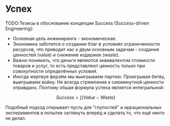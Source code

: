 # Успех

TODO:Тезисы в обоснование концепции Success (Success-driven Engineering):
* Основная цель инжиниринга - экономическая. 
* Экономика заботится о создании благ в условиях ограниченности ресурсов, что
  приводит нас к двум основным задачам - создание ценностей (value) и снижение
  издержек (waste).
* Важно понимать, что деньги являются эквивалентом стоимости товаров и услуг,
  то есть представляют ценность только при совокупности определённых условий.
* Иногда жертвуя ферзём мы выигрываем партию. Проигрывая битву, выигрываем
  войну. Не всегда стремление к сиюминутной ценности оправдано. Поэтому обшая
  формула успеха является интегральной:
  
$$
Success = \int(Value - Waste)
$$  

  Подобный подход открывает пусть для "глупостей" и иррациональных экспериментов
  в попытке заглянуть вперёд и сделать то, что ещё никто не делал.
